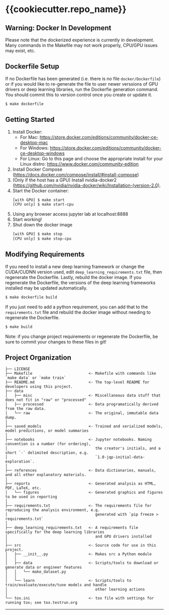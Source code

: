 {{cookiecutter.repo_name}}
==============================

## Warning: Docker In Development
Please note that the dockerized experience is currently in development. Many commands in the
Makefile may not work properly, CPU/GPU issues may exist, etc.

## Dockerfile Setup
If no Dockerfile has been generated (i.e. there is no file `docker/Dockerfile`) or if you
would like to re-generate the file to user newer verssions of GPU drivers or deep learning
libraries, run the Dockerfie generation command. You should commit this to version control once you create or update it.
``` bash
$ make dockerfile
```

## Getting Started
1. Install Docker: 
    - For Mac: https://store.docker.com/editions/community/docker-ce-desktop-mac
    - For Windows: https://store.docker.com/editions/community/docker-ce-desktop-windows
    - For Linux: Go to this page and choose the appropriate install for your Linux distro: https://www.docker.com/community-edition
2. Install Docker Compose (https://docs.docker.com/compose/install/#install-compose)
3. (Only if the host has a GPU) Install nvidia-docker2 (https://github.com/nvidia/nvidia-docker/wiki/Installation-(version-2.0).
4. Start the Docker container:
    ``` bash
    [with GPU] $ make start
    [CPU only] $ make start-cpu
    ```
5. Using any browser access jupyter lab at localhost:8888
6. Start working!
7. Shut down the docker image
    ``` bash
    [with GPU] $ make stop
    [CPU only] $ make stop-cpu
    ```
    
## Modifying Requirements
If you need to install a new deep learning framework or change the CUDA/CUDNN version used,
edit `deep_learning_requirements.txt` file, then regenerate the Dockerfile. Lastly, rebuild
the docker image. If you regenerate the Dockerfile, the versions of the deep learning
frameworks installed may be updated automatically.

``` bash
$ make dockerfile build
```

If you just need to add a python requirement, you can add that to the `requirements.txt` file
and rebuild the docker image without needing to regenerate the Dockerfile.
``` bash
$ make build
```

Note: if you change project requirements or regenerate the Dockerfile, be sure to commit your
changes to these files in git!

Project Organization
------------

    ├── LICENSE
    ├── Makefile                         <- Makefile with commands like `make data` or `make train`
    ├── README.md                        <- The top-level README for developers using this project.
    ├── data
    │   ├── misc                         <- Miscellaneous data stuff that does not fit in "raw" or "processed"
    │   ├── processed                    <- Data programatically derived from the raw data.
    │   └── raw                          <- The original, immutable data dump.
    │
    ├── saved_models                     <- Trained and serialized models, model predictions, or model summaries
    │
    ├── notebooks                        <- Jupyter notebooks. Naming convention is a number (for ordering),
    │                                       the creator's initials, and a short `-` delimited description, e.g.
    │                                       `1.0-jqp-initial-data-exploration`.
    │
    ├── references                       <- Data dictionaries, manuals, and all other explanatory materials.
    │
    ├── reports                          <- Generated analysis as HTML, PDF, LaTeX, etc.
    │   └── figures                      <- Generated graphics and figures to be used in reporting
    │
    ├── requirements.txt                 <- The requirements file for reproducing the analysis environment, e.g.
    │                                       generated with `pip freeze > requirements.txt`
    │
    ├── deep_learning_requirements.txt   <- A requirements file specifically for the deep learning libraries
    │                                       and GPU drivers installed
    │
    ├── src                              <- Source code for use in this project.
    │   ├── __init__.py                  <- Makes src a Python module
    │   │
    │   ├── data                         <- Scripts/tools to download or generate data or engineer features
    │   │   └── make_dataset.py
    │   │
    │   └── learn                        <- Scripts/tools to train/evaluate/execute/tune models and handle
    │                                       other learning actions
    │
    └── tox.ini                          <- tox file with settings for running tox; see tox.testrun.org


--------
